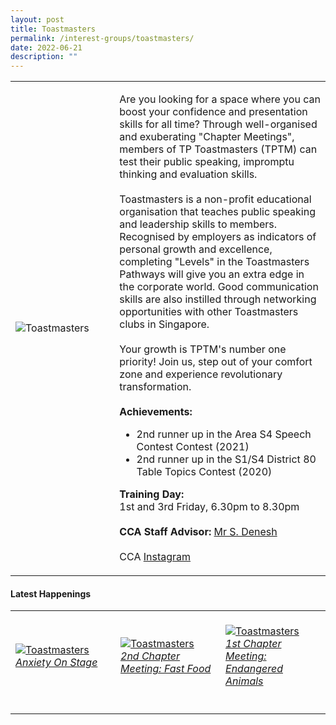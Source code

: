 ```yaml
---
layout: post
title: Toastmasters
permalink: /interest-groups/toastmasters/
date: 2022-06-21
description: ""
---
```


<div>
    <table>
        <tr>
            <td style="width:33%"><image src="/images/CCA_toastmasters.jpg" style="display:block;margin-left:auto;margin-right:auto;" alt="Toastmasters"></image></td>
            <td>
                <p>
                    Are you looking for a space where you can boost your confidence and presentation skills for all time? Through well-organised and exuberating "Chapter Meetings", members of TP Toastmasters (TPTM) can test their public speaking, impromptu thinking and evaluation skills.<br><br>
                    Toastmasters is a non-profit educational organisation that teaches public speaking and leadership skills to members. Recognised by employers as indicators of personal growth and excellence, completing "Levels" in the Toastmasters Pathways will give you an extra edge in the corporate world. Good communication skills are also instilled through networking opportunities with other Toastmasters clubs in Singapore.<br>
                    <br>
                    Your growth is TPTM's number one priority! Join us, step out of your comfort zone and experience revolutionary transformation.<br><br>
                    <b>Achievements:</b><br>
                    <ul>
                    <li>2nd runner up in the Area S4 Speech Contest Contest (2021)</li>
                    <li>2nd runner up in the S1/S4 District 80 Table Topics Contest (2020)</li>
                    </ul>
                </p>
                <p>
                    <b>Training Day:</b><br>
                    1st and 3rd Friday, 6.30pm to 8.30pm<br>
                    <br>
                    <b>CCA Staff Advisor:</b> <a href="mailto:deneshs@tp.edu.sg">Mr S. Denesh</a><br>
                    <br>
                    CCA <a href="https://www.instagram.com/tptoastmasters">Instagram</a>
                </p>
            </td>
        </tr>
    </table>
</div>

#### Latest Happenings

<div>
    <table>
        <tr>
            <td style="width:33%"><br>
                <a href="https://www.instagram.com/p/CeIYkPNpXEO/">
                    <image src="/images/Interest Groups/TOASTMASTERS_Anxiety On Stage.png" style="display:block;margin-left:auto;margin-right:auto;" alt="Toastmasters">
                    <h6 style="margin-top:0%">Anxiety On Stage</h6>
                    </image>
                </a>
            </td>
            <td style="width:33%"><br>
                <a href="https://www.instagram.com/p/Cdt9Eu-DKOP/">
                    <image src="/images/Interest Groups/TOASTMASTERS_2nd Chapter Meeting Fast Food.png" style="display:block;margin-left:auto;margin-right:auto;" alt="Toastmasters">
                    <h6 style="margin-top:0%">2nd Chapter Meeting: Fast Food</h6>
                    </image>
                </a>
            </td>
            <td style="width:33%"><br>
                <a href="https://www.instagram.com/p/CdLBlPKp7e3/">
                    <image src="/images/Interest Groups/TOASTMASTERS_1st Chapter Meeting Endangered Animals.png" style="display:block;margin-left:auto;margin-right:auto;" alt="Toastmasters">
                    <h6 style="margin-top:0%">1st Chapter Meeting: Endangered Animals</h6>
                    </image>
                </a>
            </td>
        </tr>
    </table>
</div>